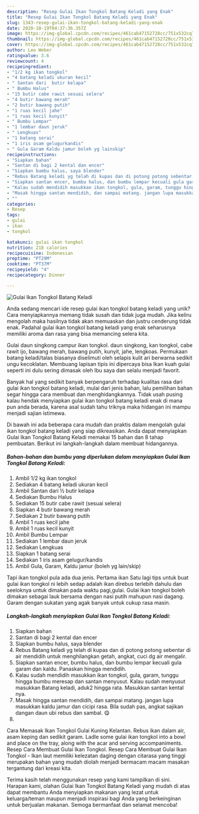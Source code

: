 ```yaml
---
description: "Resep Gulai Ikan Tongkol Batang Keladi yang Enak"
title: "Resep Gulai Ikan Tongkol Batang Keladi yang Enak"
slug: 1343-resep-gulai-ikan-tongkol-batang-keladi-yang-enak
date: 2020-10-19T04:37:36.357Z
image: https://img-global.cpcdn.com/recipes/461cab47152728cc/751x532cq70/gulai-ikan-tongkol-batang-keladi-foto-resep-utama.jpg
thumbnail: https://img-global.cpcdn.com/recipes/461cab47152728cc/751x532cq70/gulai-ikan-tongkol-batang-keladi-foto-resep-utama.jpg
cover: https://img-global.cpcdn.com/recipes/461cab47152728cc/751x532cq70/gulai-ikan-tongkol-batang-keladi-foto-resep-utama.jpg
author: Leo Weber
ratingvalue: 3.6
reviewcount: 4
recipeingredient:
- "1/2 kg ikan tongkol"
- "4 batang keladi ukuran kecil"
- " Santan dari  butir kelapa"
- " Bumbu Halus"
- "15 butir cabe rawit sesuai selera"
- "4 butir bawang merah"
- "2 butir bawang putih"
- "1 ruas kecil jahe"
- "1 ruas kecil kunyit"
- " Bumbu Lempar"
- "1 lembar daun jeruk"
- " Lengkuas"
- "1 batang serai"
- "1 iris asam gelugurkandis"
- " Gula Garam Kaldu jamur boleh yg lainskip"
recipeinstructions:
- "Siapkan bahan"
- "Santan di bagi 2 kental dan encer"
- "Siapkan bumbu halus, saya blender"
- "Rebus Batang keladi yg telah di kupas dan di potong potong sebentar di air mendidih untuk menghilangkan getah, angkat, cuci dg air mengalir."
- "Siapkan santan encer, bumbu halus, dan bumbu lempar kecuali gula garam dan kaldu. Panaskan hingga mendidih."
- "Kalau sudah mendidih masukkan ikan tongkol, gula, garam, tunggu hingga bumbu meresap dan santan menyusut. Kalau sudah menyusut masukkan Batang keladi, aduk2 hingga rata. Masukkan santan kental nya."
- "Masak hingga santan mendidih, dan sampai matang. jangan lupa masukkan kaldu jamur dan cicipi rasa. Bila sudah pas, angkat sajikan dangan daun ubi rebus dan sambal. 😋"
- ""
categories:
- Resep
tags:
- gulai
- ikan
- tongkol

katakunci: gulai ikan tongkol 
nutrition: 218 calories
recipecuisine: Indonesian
preptime: "PT29M"
cooktime: "PT37M"
recipeyield: "4"
recipecategory: Dinner

---
```



![Gulai Ikan Tongkol Batang Keladi](https://img-global.cpcdn.com/recipes/461cab47152728cc/751x532cq70/gulai-ikan-tongkol-batang-keladi-foto-resep-utama.jpg)

Anda sedang mencari ide resep gulai ikan tongkol batang keladi yang unik? Cara menyiapkannya memang tidak susah dan tidak juga mudah. Jika keliru mengolah maka hasilnya tidak akan memuaskan dan justru cenderung tidak enak. Padahal gulai ikan tongkol batang keladi yang enak seharusnya memiliki aroma dan rasa yang bisa memancing selera kita.

Gulai daun singkong campur ikan tongkol. daun singkong, kan tongkol, cabe rawit ijo, bawang merah, bawang putih, kunyit, jahe, lengkoas. Permukaan batang keladi/talas biasanya diselimuti oleh selapis kulit ari berwarna sedikit ungu kecoklatan. Membuang lapisan tipis ini dipercaya bisa Ikan kuah gulai seperti ini dulu sering dimasak oleh Ibu saya dan selalu menjadi favorit.

Banyak hal yang sedikit banyak berpengaruh terhadap kualitas rasa dari gulai ikan tongkol batang keladi, mulai dari jenis bahan, lalu pemilihan bahan segar hingga cara membuat dan menghidangkannya. Tidak usah pusing kalau hendak menyiapkan gulai ikan tongkol batang keladi enak di mana pun anda berada, karena asal sudah tahu triknya maka hidangan ini mampu menjadi sajian istimewa.


Di bawah ini ada beberapa cara mudah dan praktis dalam mengolah gulai ikan tongkol batang keladi yang siap dikreasikan. Anda dapat menyiapkan Gulai Ikan Tongkol Batang Keladi memakai 15 bahan dan 8 tahap pembuatan. Berikut ini langkah-langkah dalam membuat hidangannya.

<!--inarticleads1-->

##### Bahan-bahan dan bumbu yang diperlukan dalam menyiapkan Gulai Ikan Tongkol Batang Keladi:

1. Ambil 1/2 kg ikan tongkol
1. Sediakan 4 batang keladi ukuran kecil
1. Ambil  Santan dari ½ butir kelapa
1. Sediakan  Bumbu Halus
1. Sediakan 15 butir cabe rawit (sesuai selera)
1. Siapkan 4 butir bawang merah
1. Sediakan 2 butir bawang putih
1. Ambil 1 ruas kecil jahe
1. Ambil 1 ruas kecil kunyit
1. Ambil  Bumbu Lempar
1. Sediakan 1 lembar daun jeruk
1. Sediakan  Lengkuas
1. Siapkan 1 batang serai
1. Sediakan 1 iris asam gelugur/kandis
1. Ambil  Gula, Garam, Kaldu jamur (boleh yg lain/skip)


Tapi ikan tongkol pula ada dua jenis. Pertama ikan Satu lagi tips untuk buat gulai ikan tongkol ni lebih sedap adalah ikan direbus terlebih dahulu dan seeloknya untuk dimakan pada waktu pagi,gulai. Gulai ikan tongkol boleh dimakan sebagai lauk bersama dengan nasi putih mahupun nasi dagang. Garam dengan sukatan yang agak banyak untuk cukup rasa masin. 

<!--inarticleads2-->

##### Langkah-langkah menyiapkan Gulai Ikan Tongkol Batang Keladi:

1. Siapkan bahan
1. Santan di bagi 2 kental dan encer
1. Siapkan bumbu halus, saya blender
1. Rebus Batang keladi yg telah di kupas dan di potong potong sebentar di air mendidih untuk menghilangkan getah, angkat, cuci dg air mengalir.
1. Siapkan santan encer, bumbu halus, dan bumbu lempar kecuali gula garam dan kaldu. Panaskan hingga mendidih.
1. Kalau sudah mendidih masukkan ikan tongkol, gula, garam, tunggu hingga bumbu meresap dan santan menyusut. Kalau sudah menyusut masukkan Batang keladi, aduk2 hingga rata. Masukkan santan kental nya.
1. Masak hingga santan mendidih, dan sampai matang. jangan lupa masukkan kaldu jamur dan cicipi rasa. Bila sudah pas, angkat sajikan dangan daun ubi rebus dan sambal. 😋
1. 


Cara Memasak Ikan Tongkol Gulai Kuning Kelantan. Rebus ikan dalam air, asam keping dan sedikit garam. Ladle some gulai ikan tongkol into a bowl and place on the tray, along with the acar and serving accompaniments. Resep Cara Membuat Gulai Ikan Tongkol. Resep Cara Membuat Gulai Ikan Tongkol - Ikan laut memiliki kelezatan daging dengan citarasa yang tinggi merupakan bahan yang mudah diolah menjadi bermacam macam masakan tergantung dari kreasi kita. 

Terima kasih telah menggunakan resep yang kami tampilkan di sini. Harapan kami, olahan Gulai Ikan Tongkol Batang Keladi yang mudah di atas dapat membantu Anda menyiapkan makanan yang lezat untuk keluarga/teman maupun menjadi inspirasi bagi Anda yang berkeinginan untuk berjualan makanan. Semoga bermanfaat dan selamat mencoba!
